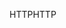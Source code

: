 <span data-ttu-id="36ba0-101">HTTP</span><span class="sxs-lookup"><span data-stu-id="36ba0-101">HTTP</span></span>